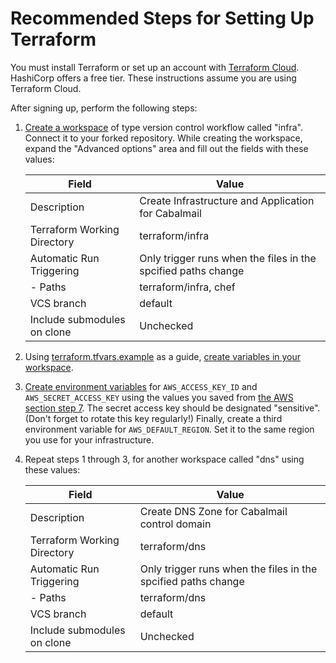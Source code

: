 # Recommended Steps for Setting Up Terraform

You must install Terraform or set up an account with [Terraform Cloud](https://app.terraform.io/signup/account). HashiCorp offers a free tier. These instructions assume you are using Terraform Cloud.

After signing up, perform the following steps:

1. [Create a workspace](https://learn.hashicorp.com/tutorials/terraform/cloud-workspace-create?in=terraform/cloud-get-started) of type version control workflow called "infra". Connect it to your forked repository. While creating the workspace, expand the "Advanced options" area and fill out the fields with these values:

    | Field                       | Value                                                         |
    | --------------------------- | ------------------------------------------------------------- |
    | Description                 | Create Infrastructure and Application for Cabalmail           |
    | Terraform Working Directory | terraform/infra                                               |
    | Automatic Run Triggering    | Only trigger runs when the files in the spcified paths change |
    | - Paths                     | terraform/infra, chef                                         |
    | VCS branch                  | default                                                       |
    | Include submodules on clone | Unchecked                                                     |

2. Using [terraform.tfvars.example](./terraform.tfvars.example) as a guide, [create variables in your workspace](https://learn.hashicorp.com/tutorials/terraform/cloud-workspace-configure?in=terraform/cloud-get-started).

3. [Create environment variables](https://learn.hashicorp.com/tutorials/terraform/cloud-workspace-configure?in=terraform/cloud-get-started) for `AWS_ACCESS_KEY_ID` and `AWS_SECRET_ACCESS_KEY` using the values you saved from [the AWS section step 7](./aws.md). The secret access key should be designated "sensitive". (Don't forget to rotate this key regularly!) Finally, create a third environment variable for `AWS_DEFAULT_REGION`. Set it to the same region you use for your infrastructure.

4. Repeat steps 1 through 3, for another workspace called "dns" using these values:

    | Field                       | Value                                                         |
    | --------------------------- | ------------------------------------------------------------- |
    | Description                 | Create DNS Zone for Cabalmail control domain                  |
    | Terraform Working Directory | terraform/dns                                                 |
    | Automatic Run Triggering    | Only trigger runs when the files in the spcified paths change |
    | - Paths                     | terraform/dns                                                 |
    | VCS branch                  | default                                                       |
    | Include submodules on clone | Unchecked                                                     |
